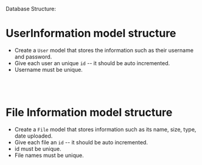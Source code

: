 Database Structure:

# UserInformation model structure
- Create a `User` model that stores the information such as their username and password.
- Give each user an unique `id` -- it should be auto incremented.
- Username must be unique.
<br>
<br>

# File Information model structure
- Create a `File` model  that stores information such as its name, size, type, date uploaded.
- Give each file an `id` -- it should be auto incremented.
- id must be unique.
- File names must be unique.